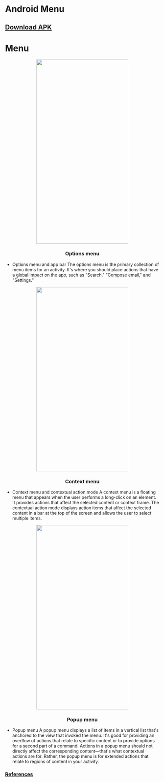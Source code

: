 # Android Menu
## [Download APK](https://github.com/rizwansoaib/Android_menu/releases/download/v1/Android_Menu.apk)


# Menu 

<p align="center">
<img src="https://user-images.githubusercontent.com/29729380/235074421-0f739a13-30e1-447d-afee-0443f6971f0b.png" width="300" height="600">
 <h3 align="center">Options menu</h3> 
</p>

  
- Options menu and app bar
The options menu is the primary collection of menu items for an activity. It's where you should place actions that have a global impact on the app, such as "Search," "Compose email," and "Settings."


<p align="center">
<img src="https://user-images.githubusercontent.com/29729380/235075740-3462071d-5fc1-455e-9ffa-61df49956067.png" width="300" height="600">
 <h3 align="center">Context menu</h3> 
</p>

- Context menu and contextual action mode
A context menu is a floating menu that appears when the user performs a long-click on an element. It provides actions that affect the selected content or context frame.
The contextual action mode displays action items that affect the selected content in a bar at the top of the screen and allows the user to select multiple items.


<p align="center">
<img src="https://user-images.githubusercontent.com/29729380/235076081-7505ed35-dfe8-41cf-8251-0d15069c1f09.png" width="300" height="600">
 <h3 align="center">Popup menu</h3> 
</p>

- Popup menu
A popup menu displays a list of items in a vertical list that's anchored to the view that invoked the menu. It's good for providing an overflow of actions that relate to specific content or to provide options for a second part of a command. Actions in a popup menu should not directly affect the corresponding content—that's what contextual actions are for. Rather, the popup menu is for extended actions that relate to regions of content in your activity.


### [References](https://developer.android.com/develop/ui/views/components/menus)

